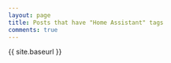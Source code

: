 ```yaml
---
layout: page
title: Posts that have "Home Assistant" tags
comments: true
---
```


{{ site.baseurl }}
